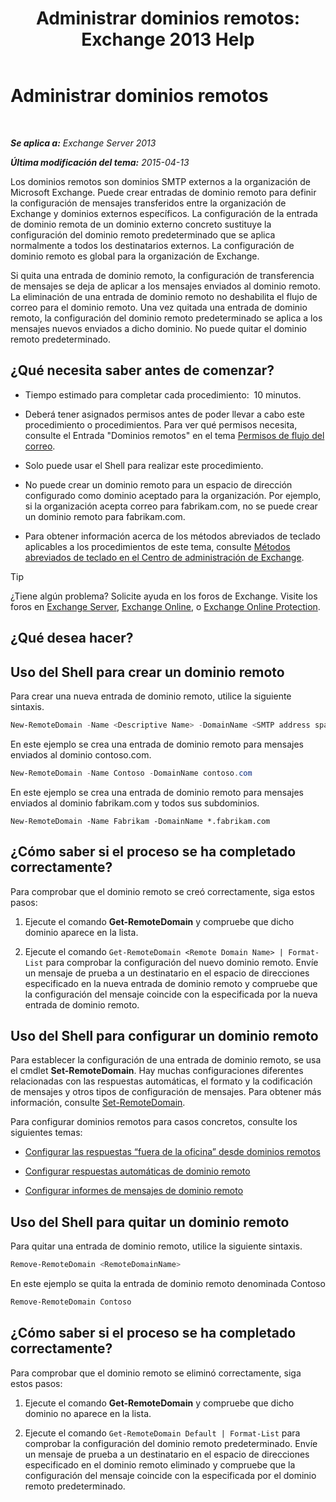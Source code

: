 ﻿---
title: 'Administrar dominios remotos: Exchange 2013 Help'
TOCTitle: Administrar dominios remotos
ms:assetid: 41a86907-bd9e-40d0-94d3-6deb95a0bffa
ms:mtpsurl: https://technet.microsoft.com/es-es/library/Aa997639(v=EXCHG.150)
ms:contentKeyID: 52061814
ms.date: 04/23/2018
mtps_version: v=EXCHG.150
f1_keywords:
- Microsoft.Exchange.Management.SnapIn.Esm.OrganizationConfiguration.NewRemoteDomainWizardForm.NewRemoteDomainWizardPage
ms.translationtype: HT
---

# Administrar dominios remotos

 

_**Se aplica a:** Exchange Server 2013_

_**Última modificación del tema:** 2015-04-13_

Los dominios remotos son dominios SMTP externos a la organización de Microsoft Exchange. Puede crear entradas de dominio remoto para definir la configuración de mensajes transferidos entre la organización de Exchange y dominios externos específicos. La configuración de la entrada de dominio remota de un dominio externo concreto sustituye la configuración del dominio remoto predeterminado que se aplica normalmente a todos los destinatarios externos. La configuración de dominio remoto es global para la organización de Exchange.

Si quita una entrada de dominio remoto, la configuración de transferencia de mensajes se deja de aplicar a los mensajes enviados al dominio remoto. La eliminación de una entrada de dominio remoto no deshabilita el flujo de correo para el dominio remoto. Una vez quitada una entrada de dominio remoto, la configuración del dominio remoto predeterminado se aplica a los mensajes nuevos enviados a dicho dominio. No puede quitar el dominio remoto predeterminado.

## ¿Qué necesita saber antes de comenzar?

  - Tiempo estimado para completar cada procedimiento:  10 minutos.

  - Deberá tener asignados permisos antes de poder llevar a cabo este procedimiento o procedimientos. Para ver qué permisos necesita, consulte el Entrada "Dominios remotos" en el tema [Permisos de flujo del correo](mail-flow-permissions-exchange-2013-help.md).

  - Solo puede usar el Shell para realizar este procedimiento.

  - No puede crear un dominio remoto para un espacio de dirección configurado como dominio aceptado para la organización. Por ejemplo, si la organización acepta correo para fabrikam.com, no se puede crear un dominio remoto para fabrikam.com.

  - Para obtener información acerca de los métodos abreviados de teclado aplicables a los procedimientos de este tema, consulte [Métodos abreviados de teclado en el Centro de administración de Exchange](keyboard-shortcuts-in-the-exchange-admin-center-exchange-online-protection-help.md).


> [!TIP]
> ¿Tiene algún problema? Solicite ayuda en los foros de Exchange. Visite los foros en <A href="https://go.microsoft.com/fwlink/p/?linkid=60612">Exchange Server</A>, <A href="https://go.microsoft.com/fwlink/p/?linkid=267542">Exchange Online</A>, o <A href="https://go.microsoft.com/fwlink/p/?linkid=285351">Exchange Online Protection</A>.



## ¿Qué desea hacer?

## Uso del Shell para crear un dominio remoto

Para crear una nueva entrada de dominio remoto, utilice la siguiente sintaxis.

```powershell
New-RemoteDomain -Name <Descriptive Name> -DomainName <SMTP address space>
```

En este ejemplo se crea una entrada de dominio remoto para mensajes enviados al dominio contoso.com.

```powershell
New-RemoteDomain -Name Contoso -DomainName contoso.com
```

En este ejemplo se crea una entrada de dominio remoto para mensajes enviados al dominio fabrikam.com y todos sus subdominios.

    New-RemoteDomain -Name Fabrikam -DomainName *.fabrikam.com

## ¿Cómo saber si el proceso se ha completado correctamente?

Para comprobar que el dominio remoto se creó correctamente, siga estos pasos:

1.  Ejecute el comando **Get-RemoteDomain** y compruebe que dicho dominio aparece en la lista.

2.  Ejecute el comando `Get-RemoteDomain <Remote Domain Name> | Format-List` para comprobar la configuración del nuevo dominio remoto. Envíe un mensaje de prueba a un destinatario en el espacio de direcciones especificado en la nueva entrada de dominio remoto y compruebe que la configuración del mensaje coincide con la especificada por la nueva entrada de dominio remoto.

## Uso del Shell para configurar un dominio remoto

Para establecer la configuración de una entrada de dominio remoto, se usa el cmdlet **Set-RemoteDomain**. Hay muchas configuraciones diferentes relacionadas con las respuestas automáticas, el formato y la codificación de mensajes y otros tipos de configuración de mensajes. Para obtener más información, consulte [Set-RemoteDomain](https://technet.microsoft.com/es-es/library/aa997857\(v=exchg.150\)).

Para configurar dominios remotos para casos concretos, consulte los siguientes temas:

  - [Configurar las respuestas “fuera de la oficina” desde dominios remotos](configure-remote-domain-out-of-office-replies-exchange-2013-help.md)

  - [Configurar respuestas automáticas de dominio remoto](configure-remote-domain-automatic-replies-exchange-2013-help.md)

  - [Configurar informes de mensajes de dominio remoto](configure-remote-domain-message-reporting-exchange-2013-help.md)

## Uso del Shell para quitar un dominio remoto

Para quitar una entrada de dominio remoto, utilice la siguiente sintaxis.

```powershell
Remove-RemoteDomain <RemoteDomainName>
```

En este ejemplo se quita la entrada de dominio remoto denominada Contoso

```powershell
Remove-RemoteDomain Contoso
```

## ¿Cómo saber si el proceso se ha completado correctamente?

Para comprobar que el dominio remoto se eliminó correctamente, siga estos pasos:

1.  Ejecute el comando **Get-RemoteDomain** y compruebe que dicho dominio no aparece en la lista.

2.  Ejecute el comando `Get-RemoteDomain Default | Format-List` para comprobar la configuración del dominio remoto predeterminado. Envíe un mensaje de prueba a un destinatario en el espacio de direcciones especificado en el dominio remoto eliminado y compruebe que la configuración del mensaje coincide con la especificada por el dominio remoto predeterminado.

